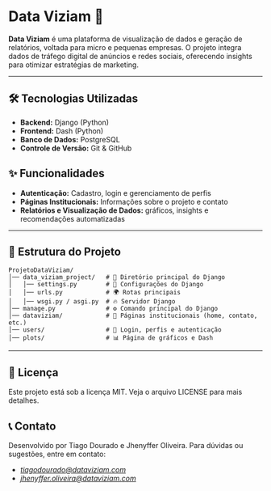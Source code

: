 # Data Viziam 🚀

**Data Viziam** é uma plataforma de visualização de dados e geração de relatórios, voltada para micro e pequenas empresas. O projeto integra dados de tráfego digital de anúncios e redes sociais, oferecendo insights para otimizar estratégias de marketing.

---

## 🛠 Tecnologias Utilizadas
+ **Backend:** Django (Python)
+ **Frontend:** Dash (Python)
+ **Banco de Dados:** PostgreSQL
+ **Controle de Versão:** Git & GitHub

## ✨ Funcionalidades
+ **Autenticação:** Cadastro, login e gerenciamento de perfis
+ **Páginas Institucionais:** Informações sobre o projeto e contato
+ **Relatórios e Visualização de Dados:** gráficos, insights e recomendações automatizadas

---

## 📁 Estrutura do Projeto

```plaintext
ProjetoDataViziam/
│── data_viziam_project/   # 🎯 Diretório principal do Django
│   │── settings.py        # 📌 Configurações do Django
│   │── urls.py            # 🌍 Rotas principais
│   │── wsgi.py / asgi.py  # 🔥 Servidor Django
│── manage.py              # ⚙️ Comando principal do Django
│── dataviziam/            # 📢 Páginas institucionais (home, contato, etc.)
│── users/                 # 👤 Login, perfis e autenticação
│── plots/                 # 📊 Página de gráficos e Dash
```

---

## 📄 Licença
Este projeto está sob a licença MIT. Veja o arquivo LICENSE para mais detalhes.

## 📞 Contato
Desenvolvido por Tiago Dourado e Jhenyffer Oliveira.
Para dúvidas ou sugestões, entre em contato: 
+ *tiagodourado@dataviziam.com*
+ *jhenyffer.oliveira@dataviziam.com*

